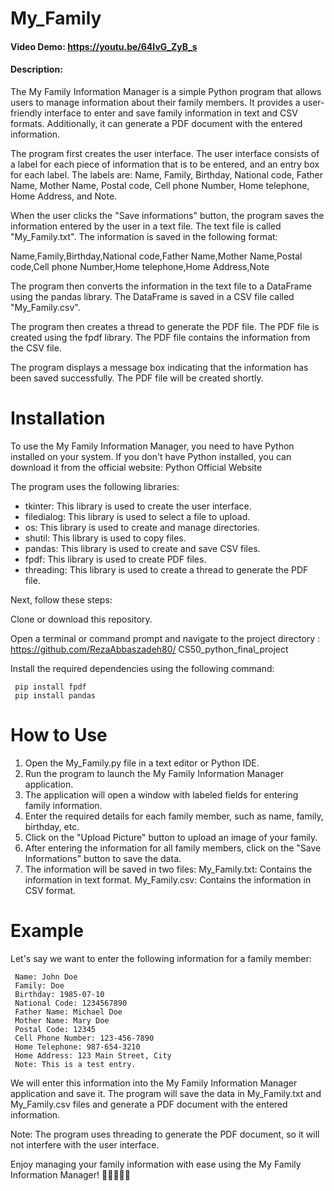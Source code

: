 # My_Family
#### Video Demo: <https://youtu.be/64IvG_ZyB_s>
#### Description:

The My Family Information Manager is a simple Python program that allows users to manage information about their family members. It provides a user-friendly interface to enter and save family information in text and CSV formats. Additionally, it can generate a PDF document with the entered information.

The program first creates the user interface. The user interface consists of a label for each piece of information that is to be entered, and an entry box for each label. The labels are: Name, Family, Birthday, National code, Father Name, Mother Name, Postal code, Cell phone Number, Home telephone, Home Address, and Note.

When the user clicks the "Save informations" button, the program saves the information entered by the user in a text file. The text file is called "My_Family.txt". The information is saved in the following format:

Name,Family,Birthday,National code,Father Name,Mother Name,Postal code,Cell phone Number,Home telephone,Home Address,Note

The program then converts the information in the text file to a DataFrame using the pandas library. The DataFrame is saved in a CSV file called "My_Family.csv".

The program then creates a thread to generate the PDF file. The PDF file is created using the fpdf library. The PDF file contains the information from the CSV file.

The program displays a message box indicating that the information has been saved successfully. The PDF file will be created shortly.

# Installation

To use the My Family Information Manager, you need to have Python installed on your system. If you don't have Python installed, you can download it from the official website: Python Official Website

The program uses the following libraries:

* tkinter: This library is used to create the user interface.
* filedialog: This library is used to select a file to upload.
* os: This library is used to create and manage directories.
* shutil: This library is used to copy files.
* pandas: This library is used to create and save CSV files.
* fpdf: This library is used to create PDF files.
* threading: This library is used to create a thread to generate the PDF file.

Next, follow these steps:

Clone or download this repository.

Open a terminal or command prompt and navigate to the project directory : https://github.com/RezaAbbaszadeh80/ CS50_python_final_project

Install the required dependencies using the following command:

     pip install fpdf
     pip install pandas
     

# How to Use

1.  Open the My_Family.py file in a text editor or Python IDE.
2. Run the program to launch the My Family Information Manager application.
3. The application will open a window with labeled fields for entering family information.
4. Enter the required details for each family member, such as name, family, birthday, etc.
5. Click on the "Upload Picture" button to upload an image of your family.
6. After entering the information for all family members, click on the "Save Informations" button to save the data.
7. The information will be saved in two files:
    My_Family.txt: Contains the information in text format.
    My_Family.csv: Contains the information in CSV format.

# Example

Let's say we want to enter the following information for a family member:

     Name: John Doe 
     Family: Doe
     Birthday: 1985-07-10
     National Code: 1234567890
     Father Name: Michael Doe
     Mother Name: Mary Doe
     Postal Code: 12345
     Cell Phone Number: 123-456-7890
     Home Telephone: 987-654-3210
     Home Address: 123 Main Street, City
     Note: This is a test entry.

We will enter this information into the My Family Information Manager application and save it. The program will save the data in My_Family.txt and My_Family.csv files and generate a PDF document with the entered information.

Note: The program uses threading to generate the PDF document, so it will not interfere with the user interface.

Enjoy managing your family information with ease using the My Family Information Manager! 🏡👨‍👩‍👧‍👦

